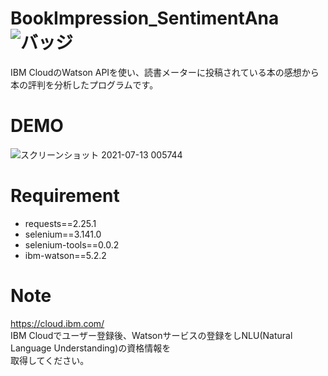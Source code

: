 # BookImpression_SentimentAna   ![バッジ](https://img.shields.io/badge/Python-v3.7.5-blue)

IBM CloudのWatson APIを使い、読書メーターに投稿されている本の感想から本の評判を分析したプログラムです。

# DEMO

![スクリーンショット 2021-07-13 005744](https://user-images.githubusercontent.com/81449758/125386951-1fbf3d80-e3d8-11eb-9ad6-18b7a7b39037.png)

# Requirement

* requests==2.25.1
* selenium==3.141.0
* selenium-tools==0.0.2
* ibm-watson==5.2.2

# Note

https://cloud.ibm.com/ 
<br>IBM Cloudでユーザー登録後、Watsonサービスの登録をしNLU(Natural Language Understanding)の資格情報を<br>取得してください。
